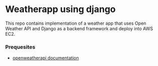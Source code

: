 # Weatherapp using django
This repo contains implementation of a weather app that uses Open Weather API and Django as a backend framework and deploy into AWS EC2.

### Prequesites
* [openweatherapi documentation](https://openweathermap.org/current)

